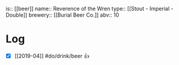 is:: [[beer]]
name:: Reverence of the Wren
type:: [[Stout - Imperial - Double]]
brewery:: [[Burial Beer Co.]]
abv:: 10

# Log
- [x] [[2019-04]] #do/drink/beer 👍
